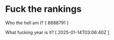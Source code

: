 # Fuck the rankings

Who the hell am I?
{ 8688791 }

What fucking year is it?
[ 2025-01-14T03:06:40Z ]
